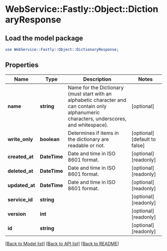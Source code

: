 # WebService::Fastly::Object::DictionaryResponse

## Load the model package
```perl
use WebService::Fastly::Object::DictionaryResponse;
```

## Properties
Name | Type | Description | Notes
------------ | ------------- | ------------- | -------------
**name** | **string** | Name for the Dictionary (must start with an alphabetic character and can contain only alphanumeric characters, underscores, and whitespace). | [optional] 
**write_only** | **boolean** | Determines if items in the dictionary are readable or not. | [optional] [default to false]
**created_at** | **DateTime** | Date and time in ISO 8601 format. | [optional] [readonly] 
**deleted_at** | **DateTime** | Date and time in ISO 8601 format. | [optional] [readonly] 
**updated_at** | **DateTime** | Date and time in ISO 8601 format. | [optional] [readonly] 
**service_id** | **string** |  | [optional] [readonly] 
**version** | **int** |  | [optional] [readonly] 
**id** | **string** |  | [optional] [readonly] 

[[Back to Model list]](../README.md#documentation-for-models) [[Back to API list]](../README.md#documentation-for-api-endpoints) [[Back to README]](../README.md)


